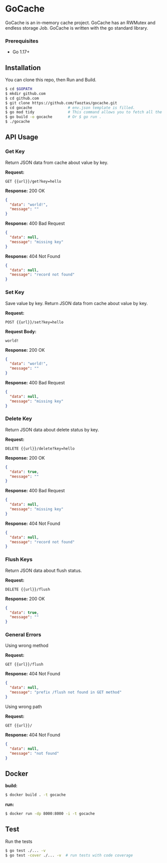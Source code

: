 # GoCache

GoCache is an in-memory cache project. GoCache has an RWMutex and endless storage Job. GoCache is written with the go standard library.

### Prerequisites

* Go 1.17+

## Installation

You can clone this repo, then Run and Build.

```bash
$ cd $GOPATH
$ mkdir github.com
$ cd github.com
$ git clone https://github.com/faoztas/gocache.git
$ cd gocache                # env.json template is filled.
$ go mod tidy               # This command allows you to fetch all the dependencies that you need for testing in your module.
$ go build -o gocache       # Or $ go run .
$ ./gocache
```

## API Usage

### Get Key

Return JSON data from cache about value by key.

**Request:**

```
GET {{url}}/get?key=hello
```

**Response:** 200 OK

```json
{
  "data": "world!",
  "message": ""
}
```

**Response:** 400 Bad Request

```json
{
  "data": null,
  "message": "missing key"
}
```

**Response:** 404 Not Found

```json
{
  "data": null,
  "message": "record not found"
}
```

### Set Key

Save value by key. Return JSON data from cache about value by key.

**Request:**

```
POST {{url}}/set?key=hello
```

**Request Body:**

```
world!
```

**Response:** 200 OK

```json
{
  "data": "world!",
  "message": ""
}
```

**Response:** 400 Bad Request

```json
{
  "data": null,
  "message": "missing key"
}
```

### Delete Key

Return JSON data about delete status by key.

**Request:**

```
DELETE {{url}}/delete?key=hello
```

**Response:** 200 OK

```json
{
  "data": true,
  "message": ""
}
```

**Response:** 400 Bad Request

```json
{
  "data": null,
  "message": "missing key"
}
```

**Response:** 404 Not Found

```json
{
  "data": null,
  "message": "record not found"
}
```

### Flush Keys

Return JSON data about flush status.

**Request:**

```
DELETE {{url}}/flush
```

**Response:** 200 OK

```json
{
  "data": true,
  "message": ""
}
```

### General Errors

Using wrong method

**Request:**

```
GET {{url}}/flush
```

**Response:** 404 Not Found

```json
{
  "data": null,
  "message": "prefix /flush not found in GET method"
}
```

Using wrong path

**Request:**

```
GET {{url}}/
```

**Response:** 404 Not Found

```json
{
  "data": null,
  "message": "not found"
}
```

## Docker

**build:**

```bash
$ docker build . -t gocache
```

**run:**

```bash
$ docker run -dp 8000:8000 -i -t gocache
```

## Test

Run the tests

```bash
$ go test ./... -v
$ go test -cover ./... -v  # run tests with code coverage
```